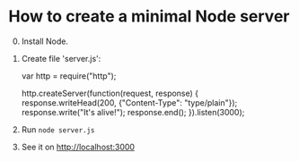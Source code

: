# How to create a minimal Node server

0. Install Node.
1. Create file 'server.js':

    var http = require("http");

    http.createServer(function(request, response) {
      response.writeHead(200, {"Content-Type": "type/plain"});
      response.write("It's alive!");
      response.end();
    }).listen(3000);

2. Run `node server.js`
3. See it on [http://localhost:3000](http://localhost:3000)
